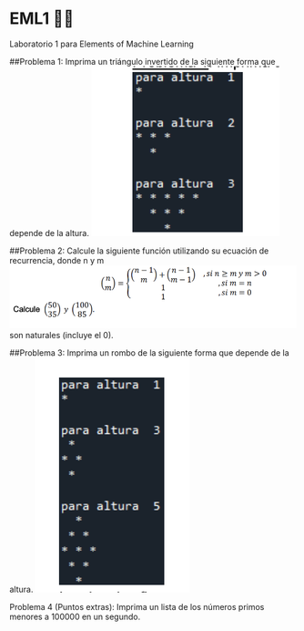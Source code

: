 # EML1 🤖👾
Laboratorio 1 para Elements of Machine Learning

##Problema 1: Imprima un triángulo invertido de la siguiente forma que depende de la altura.
![Modelo_Entidad_Relacion](https://github.com/lsophiagr/EML1/blob/master/Imagenes/Screen%20Shot%202021-03-30%20at%2012.21.32%20PM.png)

##Problema 2: Calcule la siguiente función utilizando su ecuación de recurrencia, donde n y m
![Modelo_Entidad_Relacion](https://github.com/lsophiagr/EML1/blob/master/Imagenes/Screen%20Shot%202021-03-30%20at%2012.21.41%20PM.png)
son naturales (incluye el 0).

##Problema 3: Imprima un rombo de la siguiente forma que depende de la altura.
![Modelo_Entidad_Relacion](https://github.com/lsophiagr/EML1/blob/master/Imagenes/Screen%20Shot%202021-03-30%20at%2012.21.52%20PM.png)


Problema 4 (Puntos extras): Imprima un lista de los números primos menores a 100000 en un
segundo.
